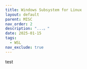 ```yaml
---
title: Windows Subsystem for Linux
layout: default
parent: MISC
nav_order: 2
description: "...。"
date: 2025-01-15
tags:
  - WSL
nav_exclude: true
---
```


test